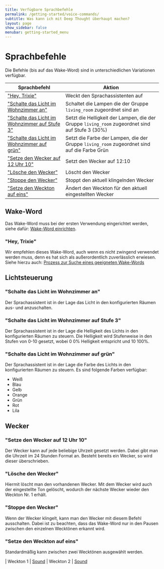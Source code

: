 ```yaml
---
title: Verfügbare Sprachbefehle
permalink: /getting-started/voice-commands/
subtitle: Was kann ich mit Deep Thought überhaupt machen?
layout: page
show_sidebar: false
menubar: getting-started_menu
---
```


# Sprachbefehle

Die Befehle (bis auf das Wake-Word) sind in unterschiedlichen Variationen verfügbar.

| Sprachbefehl                                                                                  | Aktion                                                                                          |
| --------------------------------------------------------------------------------------------- | ----------------------------------------------------------------------------------------------- |
| ["Hey, Trixie"](#hey-trixie)                                                                  | Weckt den Sprachassistenten auf                                                                 |
| ["Schalte das Licht im Wohnzimmer an"](#schalte-das-licht-im-wohnzimmer-an)                   | Schaltet die Lampen die der Gruppe `living_room` zugeordnet sind an                             |
| ["Schalte das Licht im Wohnzimmer auf Stufe 3"](#schalte-das-licht-im-wohnzimmer-auf-stufe-3) | Setzt die Helligkeit der Lampen, die der Gruppe `living_room` zugeordnet sind auf Stufe 3 (30%) |
| ["Schalte das Licht im Wohnzimmer auf grün"](#schalte-das-licht-im-wohnzimmer-auf-grün)       | Setzt die Farbe der Lampen, die der Gruppe `living_room` zugeordnet sind auf die Farbe Grün     |
| ["Setze den Wecker auf 12 Uhr 10"](#setze-den-wecker-auf-12-uhr-10) | Setzt den Wecker auf 12:10
| ["Lösche den Wecker"](#loesche-den-wecker) | Löscht den Wecker
| ["Stoppe den Wecker"](#stoppe-den-wecker) | Stoppt den aktuell klingelnden Wecker
| ["Setze den Weckton auf eins"](#setze-den-weckton-auf-eins) | Ändert den Weckton für den aktuell eingestellten Wecker

## Wake-Word

Das Wake-Word muss bei der ersten Verwendung eingerichtet werden, siehe dafür: [Wake-Word einrichten](/getting-started/installation/#wake-word-einrichten).

### "Hey, Trixie"

Wir empfehlen dieses Wake-Word, auch wenn es nicht zwingend verwendet werden muss, denn es hat sich als außerordentlich zuverlässlich erwiesen.
Siehe hierzu auch: [Prozess zur Suche eines geeigneten Wake-Words](/results/wake-word)

## Lichtsteuerung

### "Schalte das Licht im Wohnzimmer an"

Der Sprachassistent ist in der Lage das Licht in den konfigurierten Räumen aus- und anzuschalten.

### "Schalte das Licht im Wohnzimmer auf Stufe 3"

Der Sprachassistent ist in der Lage die Helligkeit des Lichts in den konfigurierten Räumen zu steuern.
Die Helligkeit wird Stufenweise in den Stufen von 0-10 gesetzt, wobei 0 0% Helligkeit entspricht und 10 100%.

### "Schalte das Licht im Wohnzimmer auf grün"

Der Sprachassistent ist in der Lage die Farbe des Lichts in den konfigurierten Räumen zu steuern.
Es sind folgende Farben verfügbar:

* Weiß
* Blau
* Gelb
* Orange
* Grün
* Rot
* Lila

## Wecker

### "Setze den Wecker auf 12 Uhr 10"

Der Wecker kann auf jede beliebige Uhrzeit gesetzt werden. Dabei gibt man die Uhrzeit im 24 Stunden Format an. Besteht bereits ein Wecker, so wird dieser überschrieben.

### "Lösche den Wecker"

Hiermit löscht man den vorhandenen Wecker. Mit dem Wecker wird auch der eingestellte Ton gelöscht, wodurch der nächste Wecker wieder den Weckton Nr. 1 erhält.

### "Stoppe den Wecker"

Wenn der Wecker klingelt, kann man den Wecker mit diesem Befehl ausschalten. Dabei ist zu beachten, dass das Wake-Word nur in den Pausen zwischen den einzelnen Wecktönen erkannt wird.

### "Setze den Weckton auf eins"

Standardmäßig kann zwischen zwei Wecktönen ausgewählt werden. 

| Weckton 1 | [Sound](/assets/1.wav)
| Weckton 2 | [Sound](/assets/2.wav)